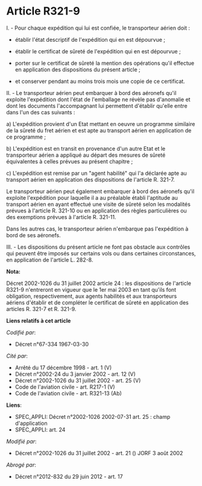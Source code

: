 # Article R321-9

I. - Pour chaque expédition qui lui est confiée, le transporteur aérien doit :

- établir l'état descriptif de l'expédition qui en est dépourvue ;

- établir le certificat de sûreté de l'expédition qui en est dépourvue ;

- porter sur le certificat de sûreté la mention des opérations qu'il effectue en application des dispositions du présent
article ;

- et conserver pendant au moins trois mois une copie de ce certificat.

II. - Le transporteur aérien peut embarquer à bord des aéronefs qu'il exploite l'expédition dont l'état de l'emballage ne
révèle pas d'anomalie et dont les documents l'accompagnant lui permettent d'établir qu'elle entre dans l'un des cas
suivants :

a) L'expédition provient d'un Etat mettant en oeuvre un programme similaire de la sûreté du fret aérien et est apte au
transport aérien en application de ce programme ;

b) L'expédition est en transit en provenance d'un autre Etat et le transporteur aérien a appliqué au départ des mesures de
sûreté équivalentes à celles prévues au présent chapitre ;

c) L'expédition est remise par un "agent habilité" qui l'a déclarée apte au transport aérien en application des dispositions
de l'article R. 321-7.

Le transporteur aérien peut également embarquer à bord des aéronefs qu'il exploite l'expédition pour laquelle il a au
préalable établi l'aptitude au transport aérien en ayant effectué une visite de sûreté selon les modalités prévues à
l'article R. 321-10 ou en application des règles particulières ou des exemptions prévues à l'article R. 321-11.

Dans les autres cas, le transporteur aérien n'embarque pas l'expédition à bord de ses aéronefs.

III. - Les dispositions du présent article ne font pas obstacle aux contrôles qui peuvent être imposés sur certains vols ou
dans certaines circonstances, en application de l'article L. 282-8.

**Nota:**

Décret 2002-1026 du 31 juillet 2002 article 24 : les dispositions de l'article R321-9 n'entreront en vigueur que le 1er mai
2003 en tant qu'ils font obligation, respectivement, aux agents habilités et aux transporteurs aériens d'établir et de
compléter le certificat de sûreté en application des articles R. 321-7 et R. 321-9.

**Liens relatifs à cet article**

_Codifié par_:

  - Décret n°67-334 1967-03-30

_Cité par_:

  - Arrêté du 17 décembre 1998 - art. 1 (V)
  - Décret n°2002-24 du 3 janvier 2002 - art. 12 (V)
  - Décret n°2002-1026 du 31 juillet 2002 - art. 25 (V)
  - Code de l'aviation civile - art. R217-1 (V)
  - Code de l'aviation civile - art. R321-13 (Ab)

**Liens**:

  - SPEC_APPLI: Décret n°2002-1026 2002-07-31 art. 25 : champ d'application
  - SPEC_APPLI: art. 24

_Modifié par_:

  - Décret n°2002-1026 du 31 juillet 2002 - art. 21 () JORF 3 août 2002

_Abrogé par_:

  - Décret n°2012-832 du 29 juin 2012 - art. 17
